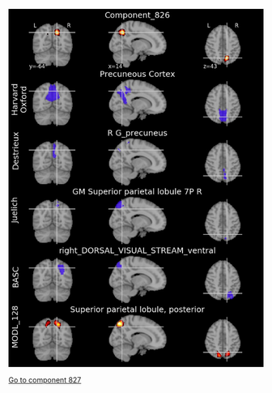 


![826](preliminary/826.jpg "Component 826")

[Go to component 827](https://parietal-inria.github.io/MODL_atlas/1024/827 "Component 827")